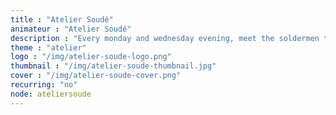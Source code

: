 ```yaml
---
title : "Atelier Soudé"
animateur : "Atelier Soudé"
description : "Every monday and wednesday evening, meet the soldermen to learn how to repair your daily household electronics and fight against planned obsolescence."
theme : "atelier"
logo : "/img/atelier-soude-logo.png"
thumbnail : "/img/atelier-soude-thumbnail.jpg"
cover : "/img/atelier-soude-cover.png"
recurring: "no"
node: ateliersoude
---
```

